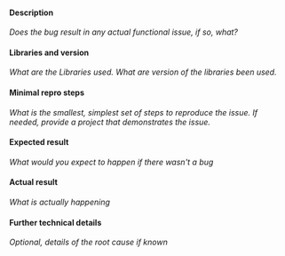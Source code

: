 #### Description
*Does the bug result in any actual functional issue, if so, what?*  

#### Libraries and version
*What are the Libraries used. What are version of the libraries been used.*  

#### Minimal repro steps
*What is the smallest, simplest set of steps to reproduce the issue. If needed, provide a project that demonstrates the issue.*  

#### Expected result
*What would you expect to happen if there wasn't a bug*  

#### Actual result
*What is actually happening*  

#### Further technical details
*Optional, details of the root cause if known*
